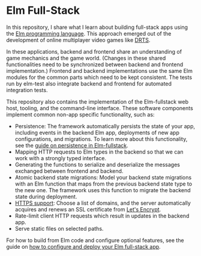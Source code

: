 # Elm Full-Stack

In this repository, I share what I learn about building full-stack apps using the [Elm programming language](https://elm-lang.org). This approach emerged out of the development of online multiplayer video games like [DRTS](https://drtsgame.com).

In these applications, backend and frontend share an understanding of game mechanics and the game world. (Changes in these shared functionalities need to be synchronized between backend and frontend implementation.) Frontend and backend implementations use the same Elm modules for the common parts which need to be kept consistent. The tests run by elm-test also integrate backend and frontend for automated integration tests.

This repository also contains the implementation of the Elm-fullstack web host, tooling, and the command-line interface. These software components implement common non-app specific functionality, such as:

+ Persistence: The framework automatically persists the state of your app, including events in the backend Elm app, deployments of new app configurations, and migrations. To learn more about this functionality, see the [guide on persistence in Elm-fullstack](./guide/persistence-in-elm-fullstack.md).
+ Mapping HTTP requests to Elm types in the backend so that we can work with a strongly typed interface.
+ Generating the functions to serialize and deserialize the messages exchanged between frontend and backend.
+ Atomic backend state migrations: Model your backend state migrations with an Elm function that maps from the previous backend state type to the new one. The framework uses this function to migrate the backend state during deployment.
+ [HTTPS support](./guide/how-to-configure-and-deploy-your-elm-full-stack-app.md#support-https): Choose a list of domains, and the server automatically acquires and renews an SSL certificate from [Let's Encrypt](https://letsencrypt.org/).
+ Rate-limit client HTTP requests which result in updates in the backend app.
+ Serve static files on selected paths.

For how to build from Elm code and configure optional features, see the guide on [how to configure and deploy your Elm full-stack app](guide/how-to-configure-and-deploy-your-elm-full-stack-app.md).

